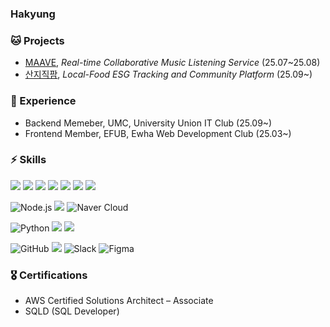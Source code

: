 ### Hakyung

### 🐱 Projects

- [MAAVE](https://github.com/EFUB5-RoomListener), *Real-time Collaborative Music Listening Service* (25.07~25.08)
- [산지직팜](https://github.com/SanjiJikFarm), *Local-Food ESG Tracking and Community Platform* (25.09~)

### 🚀 Experience
- Backend Memeber, UMC, University Union IT Club (25.09~)
- Frontend Member, EFUB, Ewha Web Development Club (25.03~)

### ⚡️ Skills
![](https://img.shields.io/badge/JavaScript-F7DF1E?style=for-the-badge&logo=JavaScript&logoColor=white) 
![](https://img.shields.io/badge/TypeScript-007ACC?style=for-the-badge&logo=typescript&logoColor=white) 
![](https://img.shields.io/badge/React-20232A?style=for-the-badge&logo=react&logoColor=61DAFB) 
![](https://img.shields.io/badge/Tailwind_CSS-38B2AC?style=for-the-badge&logo=tailwind-css&logoColor=white) 
![](https://img.shields.io/badge/HTML-239120?style=for-the-badge&logo=html5&logoColor=white) 
![](https://img.shields.io/badge/CSS-239120?&style=for-the-badge&logo=css3&logoColor=white)
![](https://img.shields.io/badge/styled--components-DB7093?style=for-the-badge&logo=styled-components&logoColor=white) 


![Node.js](https://img.shields.io/badge/Node.js-339933?style=for-the-badge&logo=node.js&logoColor=white) 
![](https://img.shields.io/badge/Amazon_AWS-232F3E?style=for-the-badge&logo=amazon-aws&logoColor=white)
![Naver Cloud](https://img.shields.io/badge/Naver_Cloud-03C75A?style=for-the-badge&logo=cloudflare&logoColor=white) 


![Python](https://img.shields.io/badge/Python-3776AB?style=for-the-badge&logo=python&logoColor=white)
<img src="https://img.shields.io/badge/langchain-1C3C3C?style=for-the-badge&logo=langchain&logoColor=white"/> <img src="https://img.shields.io/badge/langgraph-041E42?style=for-the-badge&logo=langgraph&logoColor=white"/>



![GitHub](https://img.shields.io/badge/GitHub-181717?style=for-the-badge&logo=github)
![](https://img.shields.io/badge/Discord-7289DA?style=for-the-badge&logo=discord&logoColor=white) 
![Slack](https://img.shields.io/badge/Slack-4A154B?style=for-the-badge&logo=slack) ![Figma](https://img.shields.io/badge/Figma-F24E1E?style=for-the-badge&logo=figma&logoColor=white)



### 🎖️ Certifications

- AWS Certified Solutions Architect – Associate
- SQLD (SQL Developer)
